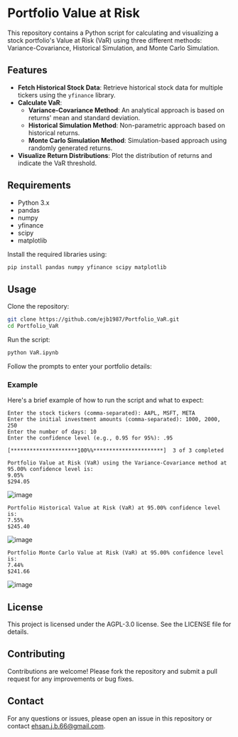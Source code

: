 # Portfolio Value at Risk 

This repository contains a Python script for calculating and visualizing a stock portfolio's Value at Risk (VaR) using three different methods: Variance-Covariance, Historical Simulation, and Monte Carlo Simulation.

## Features

- **Fetch Historical Stock Data**: Retrieve historical stock data for multiple tickers using the `yfinance` library.
- **Calculate VaR**:
  - **Variance-Covariance Method**: An analytical approach is based on returns' mean and standard deviation.
  - **Historical Simulation Method**: Non-parametric approach based on historical returns.
  - **Monte Carlo Simulation Method**: Simulation-based approach using randomly generated returns.
- **Visualize Return Distributions**: Plot the distribution of returns and indicate the VaR threshold.

## Requirements

- Python 3.x
- pandas
- numpy
- yfinance
- scipy
- matplotlib

Install the required libraries using:
```bash
pip install pandas numpy yfinance scipy matplotlib
```
## Usage
Clone the repository:

```bash
git clone https://github.com/ejb1987/Portfolio_VaR.git
cd Portfolio_VaR
```
Run the script:

```bash
python VaR.ipynb
```
Follow the prompts to enter your portfolio details:

### Example
Here's a brief example of how to run the script and what to expect:
```
Enter the stock tickers (comma-separated): AAPL, MSFT, META
Enter the initial investment amounts (comma-separated): 1000, 2000, 250
Enter the number of days: 10
Enter the confidence level (e.g., 0.95 for 95%): .95

[*********************100%%**********************]  3 of 3 completed

Portfolio Value at Risk (VaR) using the Variance-Covariance method at 95.00% confidence level is:
9.05%
$294.05
```
![image](https://github.com/user-attachments/assets/5e15c1d8-e6fc-4501-8857-d114a7b09b26)


```
Portfolio Historical Value at Risk (VaR) at 95.00% confidence level is:
7.55%
$245.40
```
![image](https://github.com/user-attachments/assets/3b54f244-3894-41dc-b16d-144a479deed7)

```
Portfolio Monte Carlo Value at Risk (VaR) at 95.00% confidence level is:
7.44%
$241.66
```
![image](https://github.com/user-attachments/assets/935d3eb9-d0c5-4071-92c9-1fd44303e492)

## License
This project is licensed under the AGPL-3.0 license. See the LICENSE file for details.

## Contributing
Contributions are welcome! Please fork the repository and submit a pull request for any improvements or bug fixes.

## Contact
For any questions or issues, please open an issue in this repository or contact ehsan.j.b.66@gmail.com.
